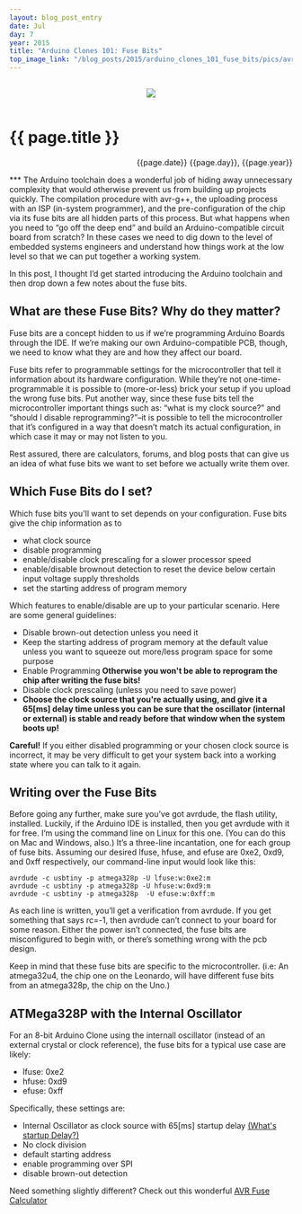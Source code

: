 ```yaml
---
layout: blog_post_entry
date: Jul
day: 7
year: 2015
title: "Arduino Clones 101: Fuse Bits"
top_image_link: "/blog_posts/2015/arduino_clones_101_fuse_bits/pics/avr_programming.png"
---
```


<center>
<img src="{{ page.top_image_link }}"
vspace="15px">
</center>

# {{ page.title }}


<p align="right">
{{page.date}} {{page.day}}, {{page.year}}
</p>
***
The Arduino toolchain does a wonderful job of hiding away unnecessary complexity that would otherwise prevent us from building up projects quickly. The compilation procedure with avr-g++, the uploading process with an ISP (in-system programmer), and the pre-configuration of the chip via its fuse bits are all hidden parts of this process. But what happens when you need to “go off the deep end” and build an Arduino-compatible circuit board from scratch? In these cases we need to dig down to the level of embedded systems engineers and understand how things work at the low level so that we can put together a working system.

In this post, I thought I’d get started introducing the Arduino toolchain and then drop down a few notes about the fuse bits.

## What are these Fuse Bits? Why do they matter?
Fuse bits are a concept hidden to us if we’re programming Arduino Boards through the IDE. If we’re making our own Arduino-compatible PCB, though, we need to know what they are and how they affect our board.

Fuse bits refer to programmable settings for the microcontroller that tell it information about its hardware configuration. While they’re not one-time-programmable it is possible to (more-or-less) brick your setup if you upload the wrong fuse bits. Put another way, since these fuse bits tell the microcontroller important things such as: “what is my clock source?” and “should I disable reprogramming?”–it is possible to tell the microcontroller that it’s configured in a way that doesn’t match its actual configuration, in which case it may or may not listen to you.

Rest assured, there are calculators, forums, and blog posts that can give us an idea of what fuse bits we want to set before we actually write them over.

## Which Fuse Bits do I set?
Which fuse bits you'll want to set depends on your configuration. Fuse bits give the chip information as to

* what clock source
* disable programming
* enable/disable clock prescaling for a slower processor speed
* enable/disable brownout detection to reset the device below certain input voltage supply thresholds
* set the starting address of program memory

Which features to enable/disable are up to your particular scenario. Here are some general guidelines:

* Disable brown-out detection unless you need it
* Keep the starting address of program memory at the default value unless you want to squeeze out more/less program space for some purpose
* Enable Programming __Otherwise you won't be able to reprogram the chip after writing the fuse bits!__
* Disable clock prescaling (unless you need to save power)
* __Choose the clock source that you're actually using, and give it a 65[ms] delay time unless you can be sure that the oscillator (internal or external) is stable and ready before that window when the system boots up!__

__Careful!__ If you either disabled programming or your chosen clock source is incorrect, it may be very difficult to get your system back into a working state where you can talk to it again.

## Writing over the Fuse Bits
Before going any further, make sure you’ve got avrdude, the flash utility, installed. Luckily, if the Arduino IDE is installed, then you get avrdude with it for free. I’m using the command line on Linux for this one. (You can do this on Mac and Windows, also.) It’s a three-line incantation, one for each group of fuse bits. Assuming our desired lfuse, hfuse, and efuse are 0xe2, 0xd9, and 0xff respectively, our command-line input would look like this:
    
    avrdude -c usbtiny -p atmega328p -U lfuse:w:0xe2:m
    avrdude -c usbtiny -p atmega328p -U hfuse:w:0xd9:m
    avrdude -c usbtiny -p atmega328p  -U efuse:w:0xff:m
    
As each line is written, you’ll get a verification from avrdude. If you get something that says rc=-1, then avrdude can’t connect to your board for some reason. Either the power isn’t connected, the fuse bits are misconfigured to begin with, or there’s something wrong with the pcb design.

Keep in mind that these fuse bits are specific to the microcontroller. (i.e: An atmega32u4, the chip one on the Leonardo, will have different fuse bits from an atmega328p, the chip on the Uno.)

## ATMega328P with the Internal Oscillator
For an 8-bit Arduino Clone using the internall oscillator (instead of an external crystal or clock reference), the fuse bits for a typical use case are likely:
    
* lfuse: 0xe2
* hfuse: 0xd9
* efuse: 0xff

Specifically, these settings are:

* Internal Oscillator as clock source with 65[ms] startup delay [(What's startup Delay?)](http://www.ladyada.net/learn/avr/fuses.html)
* No clock division
* default starting address
* enable programming over SPI
* disable brown-out detection

Need something slightly different? Check out this wonderful [AVR Fuse Calculator](http://www.engbedded.com/fusecalc/)
